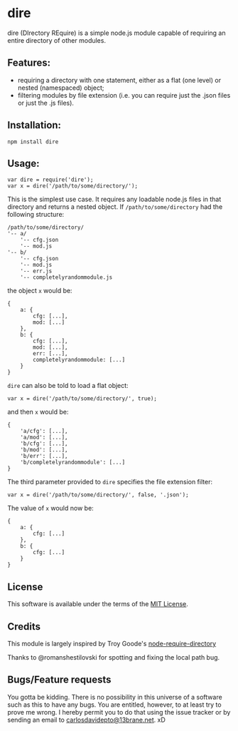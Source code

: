 dire
====

dire (DIrectory REquire) is a simple node.js module capable of requiring an entire directory of other modules.

Features:
---------

- requiring a directory with one statement, either as a flat (one level) or nested (namespaced) object;
- filtering modules by file extension (i.e. you can require just the .json files or just the .js files).

Installation:
-------------

    npm install dire

Usage:
------

    var dire = require('dire');
    var x = dire('/path/to/some/directory/');

This is the simplest use case. It requires any loadable node.js files in that directory and returns a nested object. If `/path/to/some/directory` had the following structure:

    /path/to/some/directory/
    '-- a/
        '-- cfg.json
        '-- mod.js
    '-- b/
        '-- cfg.json
        '-- mod.js
        '-- err.js
        '-- completelyrandommodule.js

the object `x` would be:

    {
        a: {
            cfg: [...],
            mod: [...]
        },
        b: {
            cfg: [...],
            mod: [...],
            err: [...],
            completelyrandommodule: [...]
        }
    }

`dire` can also be told to load a flat object:

    var x = dire('/path/to/some/directory/', true);

and then `x` would be:

    {
        'a/cfg': [...],
        'a/mod': [...],
        'b/cfg': [...],
        'b/mod': [...],
        'b/err': [...],
        'b/completelyrandommodule': [...]
    }

The third parameter provided to `dire` specifies the file extension filter:

    var x = dire('/path/to/some/directory/', false, '.json');

The value of `x` would now be:

    {
        a: {
            cfg: [...]
        },
        b: {
            cfg: [...]
        }
    }

License
-------

This software is available under the terms of the [MIT License](https://github.com/carlosdavidepto/dire/blob/master/LICENSE).

Credits
-------

This module is largely inspired by Troy Goode's [node-require-directory](https://github.com/TroyGoode/node-require-directory)

Thanks to @romanshestilovski for spotting and fixing the local path bug.

Bugs/Feature requests
---------------------

You gotta be kidding. There is no possibility in this universe of a software such as this to have any bugs. You are entitled, however, to at least try to prove me wrong. I hereby permit you to do that using the issue tracker or by sending an email to <carlosdavidepto@13brane.net>. xD
